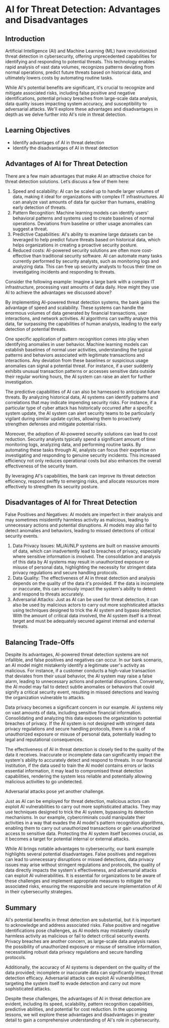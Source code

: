 # AI for Threat Detection: Advantages and Disadvantages

## Introduction
Artificial Intelligence (AI) and Machine Learning (ML) have revolutionized threat detection in cybersecurity, offering unprecedented capabilities for identifying and responding to potential 
threats. This technology enables rapid analysis of vast data volumes, recognizes patterns deviating from normal operations, predict future threats based on historical data, and ultimately lowers costs by automating routine tasks. 

While AI's potential benefits are significant, it's crucial to recognize and mitigate associated risks, including false positive and negative identifications, potential privacy breaches from large-scale data analysis, data quality issues impacting system accuracy, and susceptibility to adversarial attacks. We'll explore these advantages and disadvantages in depth as we delve further into AI's role in threat detection.

## Learning Objectives
* Identify advantages of AI in threat detection
* Identify the disadvantages of AI in threat detection

## Advantages of AI for Threat Detection
There are a few main advantages that make AI an attractive choice for threat detection solutions. Let’s discuss a few of them here:

1. Speed and scalability: AI can be scaled up to handle larger volumes of data, making it ideal for organizations with complex IT infrastructures. AI can analyze vast amounts of data far quicker than humans, enabling early detection of threats.
2. Pattern Recognition: Machine learning models can identify users' behavioral patterns and systems used to create baselines of normal operations. Deviations from baseline or other usage anomalies can suggest a threat.
3. Predictive Capabilities: AI's ability to examine large datasets can be leveraged to help predict future threats based on historical data, which helps organizations in creating a proactive security posture.
4. Reduced costs:  AI-powered security solutions are often more cost-effective than traditional security software. AI can automate many tasks currently performed by security analysts, such as monitoring logs and analyzing data. This can free up security analysts to focus their time on investigating incidents and responding to threats.

Consider the following example:
Imagine a large bank with a complex IT infrastructure, processing vast amounts of data daily. How might they use AI to achieve the advantages we discussed above?

By implementing AI-powered threat detection systems, the bank gains the advantage of speed and scalability. These systems can handle the enormous volumes of data generated by financial transactions, user interactions, and network activities. AI algorithms can swiftly analyze this data, far surpassing the capabilities of human analysts, leading to the early detection of potential threats.

One specific application of pattern recognition comes into play when identifying anomalies in user behavior. Machine learning models can establish baselines of normal user activities, understanding the typical patterns and behaviors associated with legitimate transactions and interactions. Any deviation from these baselines or suspicious usage anomalies can signal a potential threat. For instance, if a user suddenly exhibits unusual transaction patterns or accesses sensitive data outside their regular working hours, the AI system can raise an alert for further investigation.

The predictive capabilities of AI can also be harnessed to anticipate future threats. By analyzing historical data, AI systems can identify patterns and correlations that may indicate impending security risks. For instance, if a particular type of cyber attack has historically occurred after a specific system update, the AI system can alert security teams to be particularly vigilant during similar update cycles, allowing them to proactively strengthen defenses and mitigate potential risks.

Moreover, the adoption of AI-powered security solutions can lead to cost reduction. Security analysts typically spend a significant amount of time monitoring logs, analyzing data, and performing routine tasks. By automating these tasks through AI, analysts can focus their expertise on investigating and responding to genuine security incidents. This increased efficiency not only reduces operational costs but also enhances the overall effectiveness of the security team.

By leveraging AI's capabilities, the bank can improve its threat detection efficiency, respond swiftly to emerging risks, and allocate resources more effectively to strengthen its security posture.

## Disadvantages of AI for Threat Detection
False Positives and Negatives: AI models are imperfect in their analysis and may sometimes misidentify harmless activity as malicious, leading to unnecessary actions and potential disruptions. AI models may also fail to detect anomalies and behaviors, leading to missed detections of critical security events.

1. Data Privacy Issues: ML/AI/NLP systems are built on massive amounts of data, which can inadvertently lead to breaches of privacy, especially where sensitive information is involved. The consolidation and analysis of this data by AI systems may result in unauthorized exposure or misuse of personal data, highlighting the necessity for stringent data privacy regulations and secure handling protocols.
2. Data Quality:  The effectiveness of AI in threat detection and analysis depends on the quality of the data it's provided. If the data is incomplete or inaccurate, this can seriously impact the system's ability to detect and respond to threats accurately.
3. Adversarial Attacks: Just as AI can be used for threat detection, it can also be used by malicious actors to carry out more sophisticated attacks using techniques designed to trick the AI system and bypass detection. With the amount of critical data involved, the AI system itself is a threat target and must be adequately secured against internal and external threats.

## Balancing Trade-Offs
Despite its advantages, AI-powered threat detection systems are not infallible, and false positives and negatives can occur. In our bank scenario, an AI model might mistakenly identify a legitimate user's activity as malicious. For instance, if a customer conducts a high-value transaction that deviates from their usual behavior, the AI system may raise a false alarm, leading to unnecessary actions and potential disruptions. Conversely, the AI model may fail to detect subtle anomalies or behaviors that could signify a critical security event, resulting in missed detections and leaving the organization vulnerable to attacks.

Data privacy becomes a significant concern in our example. AI systems rely on vast amounts of data, including sensitive financial information. Consolidating and analyzing this data exposes the organization to potential breaches of privacy. If the AI system is not designed with stringent data privacy regulations and secure handling protocols, there is a risk of unauthorized exposure or misuse of personal data, potentially leading to legal and reputational consequences.

The effectiveness of AI in threat detection is closely tied to the quality of the data it receives. Inaccurate or incomplete data can significantly impact the system's ability to accurately detect and respond to threats. In our financial institution, if the data used to train the AI model contains errors or lacks essential information, it may lead to compromised threat detection capabilities, rendering the system less reliable and potentially allowing malicious activities to go undetected.

Adversarial attacks pose yet another challenge. 

Just as AI can be employed for threat detection, malicious actors can exploit AI vulnerabilities to carry out more sophisticated attacks. They may use techniques designed to trick the AI system, bypassing its detection mechanisms. In our example, cybercriminals could manipulate their activities in a way that evades the AI model's pattern recognition algorithms, enabling them to carry out unauthorized transactions or gain unauthorized access to sensitive data. Protecting the AI system itself becomes crucial, as it becomes a target for potential internal or external attacks.

While AI brings notable advantages to cybersecurity, our bank example highlights several potential disadvantages. False positives and negatives can lead to unnecessary disruptions or missed detections, data privacy issues may arise without stringent regulations and protocols, the quality of data directly impacts the system's effectiveness, and adversarial attacks can exploit AI vulnerabilities. It is essential for organizations to be aware of these challenges and implement appropriate measures to mitigate the associated risks, ensuring the responsible and secure implementation of AI in their cybersecurity strategies.

## Summary
AI's potential benefits in threat detection are substantial, but it is important to acknowledge and address associated risks. False positive and negative identifications pose challenges, as AI models may mistakenly classify harmless activity as malicious or fail to detect critical security events. Privacy breaches are another concern, as large-scale data analysis raises the possibility of unauthorized exposure or misuse of sensitive information, necessitating robust data privacy regulations and secure handling protocols. 

Additionally, the accuracy of AI systems is dependent on the quality of the data provided; incomplete or inaccurate data can significantly impact threat detection efficacy. Adversarial attacks can exploit AI vulnerabilities, targeting the system itself to evade detection and carry out more sophisticated attacks. 

Despite these challenges, the advantages of AI in threat detection are evident, including its speed, scalability, pattern recognition capabilities, predictive abilities, and potential for cost reduction. In the upcoming lessons, we will explore these advantages and disadvantages in greater detail to gain a comprehensive understanding of AI's role in cybersecurity.
